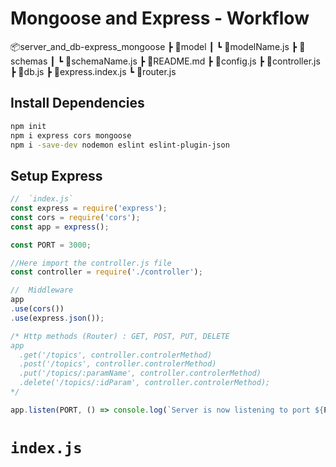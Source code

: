 # Mongoose and Express - Workflow 

📦server_and_db-express_mongoose
 ┣ 📂model
 ┃ ┗ 📜modelName.js
 ┣ 📂schemas
 ┃ ┗ 📜schemaName.js
 ┣ 📜README.md
 ┣ 📜config.js
 ┣ 📜controller.js
 ┣ 📜db.js
 ┣ 📜express.index.js
 ┗ 📜router.js

## Install Dependencies

```bash
npm init
npm i express cors mongoose
npm i -save-dev nodemon eslint eslint-plugin-json
```



## Setup Express

```javascript
//  `index.js`
const express = require('express');
const cors = require('cors');
const app = express();

const PORT = 3000;

//Here import the controller.js file
const controller = require('./controller');

//  Middleware
app
.use(cors())
.use(express.json());

/* Http methods (Router) : GET, POST, PUT, DELETE
app
  .get('/topics', controller.controlerMethod)
  .post('/topics', controller.controlerMethod)
  .put('/topics/:paramName', controller.controlerMethod)
  .delete('/topics/:idParam', controller.controlerMethod);
*/

app.listen(PORT, () => console.log(`Server is now listening to port ${PORT}.`));
```



# `index.js`

